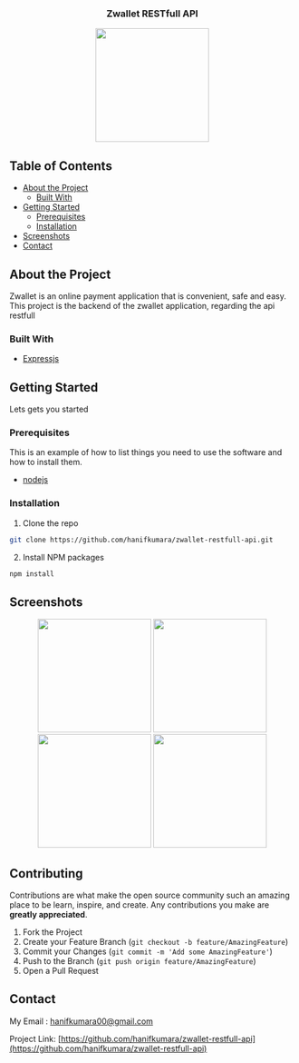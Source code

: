 <p align="center">
<h3 align="center">Zwallet RESTfull API</h3>
  <p align="center">
    <image align="center" width="200" src='./screenshots/logo.PNG' />
  </p>
  
</p> 
 
 ## Table of Contents

* [About the Project](#about-the-project)
  * [Built With](#built-with)
* [Getting Started](#getting-started)
  * [Prerequisites](#prerequisites)
  * [Installation](#installation)
* [Screenshots](#screenshots)
* [Contact](#contact)

## About the Project

Zwallet is an online payment application that is convenient, safe and easy. This project is the backend of the zwallet application, regarding the api restfull

### Built With

* [Expressjs](expressjs.com)

## Getting Started
Lets gets you started

### Prerequisites

This is an example of how to list things you need to use the software and how to install them.

* [nodejs](https://nodejs.org/en/download/)

### Installation

1. Clone the repo
```sh
git clone https://github.com/hanifkumara/zwallet-restfull-api.git
```
2. Install NPM packages
```sh
npm install
```
## Screenshots

<p align='center'>
  <span>
    <image width="200" src='./screenshots/getdata-user.PNG' />
    <image width="200" src='./screenshots/add-user.PNG' />
    <image width="200" src='./screenshots/update-user.PNG' />
    <image width="200" src='./screenshots/delete-user.PNG' />

## Contributing

Contributions are what make the open source community such an amazing place to be learn, inspire, and create. Any contributions you make are **greatly appreciated**.

1. Fork the Project
2. Create your Feature Branch (`git checkout -b feature/AmazingFeature`)
3. Commit your Changes (`git commit -m 'Add some AmazingFeature'`)
4. Push to the Branch (`git push origin feature/AmazingFeature`)
5. Open a Pull Request

## Contact

My Email : hanifkumara00@gmail.com

Project Link: [https://github.com/hanifkumara/zwallet-restfull-api](https://github.com/hanifkumara/zwallet-restfull-api)

